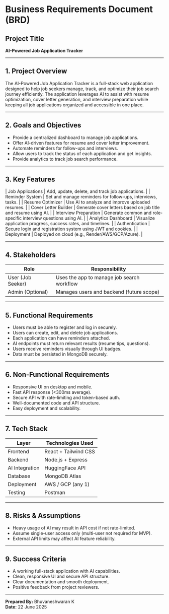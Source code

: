 # Business Requirements Document (BRD)

## Project Title
**AI-Powered Job Application Tracker**

---

## 1. Project Overview

The AI-Powered Job Application Tracker is a full-stack web application designed to help job seekers manage, track, and optimize their job search journey efficiently. The application leverages AI to assist with resume optimization, cover letter generation, and interview preparation while keeping all job applications organized and accessible in one place.

---

## 2. Goals and Objectives

- Provide a centralized dashboard to manage job applications.
- Offer AI-driven features for resume and cover letter improvement.
- Automate reminders for follow-ups and interviews.
- Allow users to track the status of each application and get insights.
- Provide analytics to track job search performance.

---

## 3. Key Features


|  Job Applications        | Add, update, delete, and track job applications.              |
|   Reminder System        | Set and manage reminders for follow-ups, interviews, tasks.         |
|   Resume Optimizer       | Use AI to analyze and improve uploaded resumes.                   |
|   Cover Letter Builder   | Generate cover letters based on job title and resume using AI.       |
|   Interview Preparation  | Generate common and role-specific interview questions using AI.        |
|   Analytics Dashboard    | Visualize application progress, success rates, and timelines.      |
|   Authentication         | Secure login and registration system using JWT and cookies.           |
|   Deployment             | Deployed on cloud (e.g., Render/AWS/GCP/Azure).                    |

---

## 4. Stakeholders

| Role              | Responsibility                            |
|-------------------|--------------------------------------------|
| User (Job Seeker) | Uses the app to manage job search workflow |
| Admin (Optional)  | Manages users and backend (future scope)   |

---

## 5. Functional Requirements

- Users must be able to register and log in securely.
- Users can create, edit, and delete job applications.
- Each application can have reminders attached.
- AI endpoints must return relevant results (resume tips, questions).
- Users receive reminders visually through UI badges.
- Data must be persisted in MongoDB securely.

---

## 6. Non-Functional Requirements

- Responsive UI on desktop and mobile.
- Fast API response (<300ms average).
- Secure API with rate-limiting and token-based auth.
- Well-documented code and API structure.
- Easy deployment and scalability.

---

## 7. Tech Stack

| Layer          | Technologies Used                  |
|----------------|------------------------------------|
| Frontend       | React + Tailwind CSS               |
| Backend        | Node.js + Express                  |
| AI Integration | HuggingFace API                    |
| Database       | MongoDB Atlas                      |
| Deployment     | AWS / GCP (any 1)                  |
| Testing        | Postman                            |

---



## 8. Risks & Assumptions

- Heavy usage of AI may result in API cost if not rate-limited.
- Assume single-user access only (multi-user not required for MVP).
- External API limits may affect AI feature reliability.

---

## 9. Success Criteria

- A working full-stack application with AI capabilities.
- Clean, responsive UI and secure API structure.
- Clear documentation and smooth deployment.
- Positive feedback from project reviewers.

---

**Prepared By:** Bhuvaneshwaran K  
**Date:** 22 June 2025
